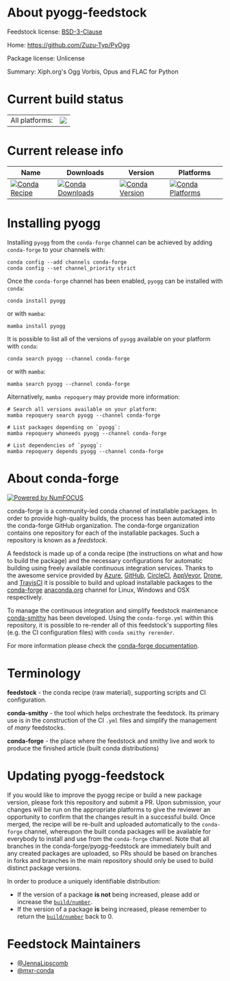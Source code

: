 About pyogg-feedstock
=====================

Feedstock license: [BSD-3-Clause](https://github.com/conda-forge/pyogg-feedstock/blob/main/LICENSE.txt)

Home: https://github.com/Zuzu-Typ/PyOgg

Package license: Unlicense

Summary: Xiph.org's Ogg Vorbis, Opus and FLAC for Python

Current build status
====================


<table><tr><td>All platforms:</td>
    <td>
      <a href="https://dev.azure.com/conda-forge/feedstock-builds/_build/latest?definitionId=13342&branchName=main">
        <img src="https://dev.azure.com/conda-forge/feedstock-builds/_apis/build/status/pyogg-feedstock?branchName=main">
      </a>
    </td>
  </tr>
</table>

Current release info
====================

| Name | Downloads | Version | Platforms |
| --- | --- | --- | --- |
| [![Conda Recipe](https://img.shields.io/badge/recipe-pyogg-green.svg)](https://anaconda.org/conda-forge/pyogg) | [![Conda Downloads](https://img.shields.io/conda/dn/conda-forge/pyogg.svg)](https://anaconda.org/conda-forge/pyogg) | [![Conda Version](https://img.shields.io/conda/vn/conda-forge/pyogg.svg)](https://anaconda.org/conda-forge/pyogg) | [![Conda Platforms](https://img.shields.io/conda/pn/conda-forge/pyogg.svg)](https://anaconda.org/conda-forge/pyogg) |

Installing pyogg
================

Installing `pyogg` from the `conda-forge` channel can be achieved by adding `conda-forge` to your channels with:

```
conda config --add channels conda-forge
conda config --set channel_priority strict
```

Once the `conda-forge` channel has been enabled, `pyogg` can be installed with `conda`:

```
conda install pyogg
```

or with `mamba`:

```
mamba install pyogg
```

It is possible to list all of the versions of `pyogg` available on your platform with `conda`:

```
conda search pyogg --channel conda-forge
```

or with `mamba`:

```
mamba search pyogg --channel conda-forge
```

Alternatively, `mamba repoquery` may provide more information:

```
# Search all versions available on your platform:
mamba repoquery search pyogg --channel conda-forge

# List packages depending on `pyogg`:
mamba repoquery whoneeds pyogg --channel conda-forge

# List dependencies of `pyogg`:
mamba repoquery depends pyogg --channel conda-forge
```


About conda-forge
=================

[![Powered by
NumFOCUS](https://img.shields.io/badge/powered%20by-NumFOCUS-orange.svg?style=flat&colorA=E1523D&colorB=007D8A)](https://numfocus.org)

conda-forge is a community-led conda channel of installable packages.
In order to provide high-quality builds, the process has been automated into the
conda-forge GitHub organization. The conda-forge organization contains one repository
for each of the installable packages. Such a repository is known as a *feedstock*.

A feedstock is made up of a conda recipe (the instructions on what and how to build
the package) and the necessary configurations for automatic building using freely
available continuous integration services. Thanks to the awesome service provided by
[Azure](https://azure.microsoft.com/en-us/services/devops/), [GitHub](https://github.com/),
[CircleCI](https://circleci.com/), [AppVeyor](https://www.appveyor.com/),
[Drone](https://cloud.drone.io/welcome), and [TravisCI](https://travis-ci.com/)
it is possible to build and upload installable packages to the
[conda-forge](https://anaconda.org/conda-forge) [anaconda.org](https://anaconda.org/)
channel for Linux, Windows and OSX respectively.

To manage the continuous integration and simplify feedstock maintenance
[conda-smithy](https://github.com/conda-forge/conda-smithy) has been developed.
Using the ``conda-forge.yml`` within this repository, it is possible to re-render all of
this feedstock's supporting files (e.g. the CI configuration files) with ``conda smithy rerender``.

For more information please check the [conda-forge documentation](https://conda-forge.org/docs/).

Terminology
===========

**feedstock** - the conda recipe (raw material), supporting scripts and CI configuration.

**conda-smithy** - the tool which helps orchestrate the feedstock.
                   Its primary use is in the construction of the CI ``.yml`` files
                   and simplify the management of *many* feedstocks.

**conda-forge** - the place where the feedstock and smithy live and work to
                  produce the finished article (built conda distributions)


Updating pyogg-feedstock
========================

If you would like to improve the pyogg recipe or build a new
package version, please fork this repository and submit a PR. Upon submission,
your changes will be run on the appropriate platforms to give the reviewer an
opportunity to confirm that the changes result in a successful build. Once
merged, the recipe will be re-built and uploaded automatically to the
`conda-forge` channel, whereupon the built conda packages will be available for
everybody to install and use from the `conda-forge` channel.
Note that all branches in the conda-forge/pyogg-feedstock are
immediately built and any created packages are uploaded, so PRs should be based
on branches in forks and branches in the main repository should only be used to
build distinct package versions.

In order to produce a uniquely identifiable distribution:
 * If the version of a package **is not** being increased, please add or increase
   the [``build/number``](https://docs.conda.io/projects/conda-build/en/latest/resources/define-metadata.html#build-number-and-string).
 * If the version of a package **is** being increased, please remember to return
   the [``build/number``](https://docs.conda.io/projects/conda-build/en/latest/resources/define-metadata.html#build-number-and-string)
   back to 0.

Feedstock Maintainers
=====================

* [@JennaLipscomb](https://github.com/JennaLipscomb/)
* [@mxr-conda](https://github.com/mxr-conda/)

